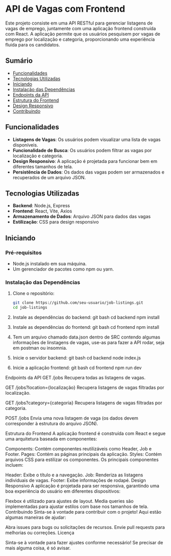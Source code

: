 # API de Vagas com Frontend

Este projeto consiste em uma API RESTful para gerenciar listagens de vagas de emprego, juntamente com uma aplicação frontend construída com React. A aplicação permite que os usuários pesquisem por vagas de emprego por localização e categoria, proporcionando uma experiência fluida para os candidatos.

## Sumário

- [Funcionalidades](#funcionalidades)
- [Tecnologias Utilizadas](#tecnologias-utilizadas)
- [Iniciando](#iniciando)
- [Instalação das Dependências](#instalação-das-dependências)
- [Endpoints da API](#endpoints-da-api)
- [Estrutura do Frontend](#estrutura-do-frontend)
- [Design Responsivo](#design-responsivo)
- [Contribuindo](#contribuindo)

## Funcionalidades

- **Listagens de Vagas**: Os usuários podem visualizar uma lista de vagas disponíveis.
- **Funcionalidade de Busca**: Os usuários podem filtrar as vagas por localização e categoria.
- **Design Responsivo**: A aplicação é projetada para funcionar bem em diferentes tamanhos de tela.
- **Persistência de Dados**: Os dados das vagas podem ser armazenados e recuperados de um arquivo JSON.

## Tecnologias Utilizadas

- **Backend**: Node.js, Express
- **Frontend**: React, Vite, Axios
- **Armazenamento de Dados**: Arquivo JSON para dados das vagas
- **Estilização**: CSS para design responsivo

## Iniciando

### Pré-requisitos

- Node.js instalado em sua máquina.
- Um gerenciador de pacotes como npm ou yarn.

### Instalação das Dependências

1. Clone o repositório:

   ```bash
   git clone https://github.com/seu-usuario/job-listings.git
   cd job-listings

2. Instale as dependências do backend:
git bash
cd backend
npm install

3. Instale as dependências do frontend:
git bash
cd frontend
npm install

4. Tem um arquivo chamado data.json dentro de SRC contendo algumas informações de linstagens de vagas, use-as para fazer a API rodar, seja em postman ou insomnia. 


5. Inicie o servidor backend:
git bash
cd backend
node index.js

6. Inicie a aplicação frontend:
git bash
cd frontend
npm run dev

Endpoints da API
GET /jobs
Recupera todas as listagens de vagas.

GET /jobs?location={localização}
Recupera listagens de vagas filtradas por localização.

GET /jobs?category={categoria}
Recupera listagens de vagas filtradas por categoria.

POST /jobs
Envia uma nova listagem de vaga (os dados devem corresponder à estrutura do arquivo JSON).

Estrutura do Frontend
A aplicação frontend é construída com React e segue uma arquitetura baseada em componentes:

Components: Contém componentes reutilizáveis como Header, Job e Footer.
Pages: Contém as páginas principais da aplicação.
Styles: Contém arquivos CSS para estilizar os componentes.
Os principais componentes incluem:

Header: Exibe o título e a navegação.
Job: Renderiza as listagens individuais de vagas.
Footer: Exibe informações de rodapé.
Design Responsivo
A aplicação é projetada para ser responsiva, garantindo uma boa experiência do usuário em diferentes dispositivos:

Flexbox é utilizado para ajustes de layout.
Media queries são implementadas para ajustar estilos com base nos tamanhos de tela.
Contribuindo
Sinta-se à vontade para contribuir com o projeto! Aqui estão algumas maneiras de ajudar:

Abra issues para bugs ou solicitações de recursos.
Envie pull requests para melhorias ou correções.
Licença

Sinta-se à vontade para fazer ajustes conforme necessário! Se precisar de mais alguma coisa, é só avisar.
